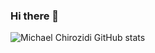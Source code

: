 ### Hi there 👋
![Michael Chirozidi GitHub stats](https://github-readme-stats.vercel.app/api?username=michigang1&theme=shades-of-purple&show_icons=true)
<!--
**michigang1/michigang1** is a ✨ _special_ ✨ repository because its `README.md` (this file) appears on your GitHub profile.

Here are some ideas to get you started:

- 🔭 I’m currently working on ...
- 🌱 I’m currently learning ...
- 👯 I’m looking to collaborate on ...
- 🤔 I’m looking for help with ...
- 💬 Ask me about ...
- 📫 How to reach me: ...
- 😄 Pronouns: ...
- ⚡ Fun fact: ...
--> 
